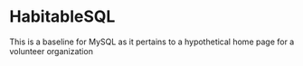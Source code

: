 # HabitableSQL
This is a baseline for MySQL as it pertains to a hypothetical home page for a volunteer organization
